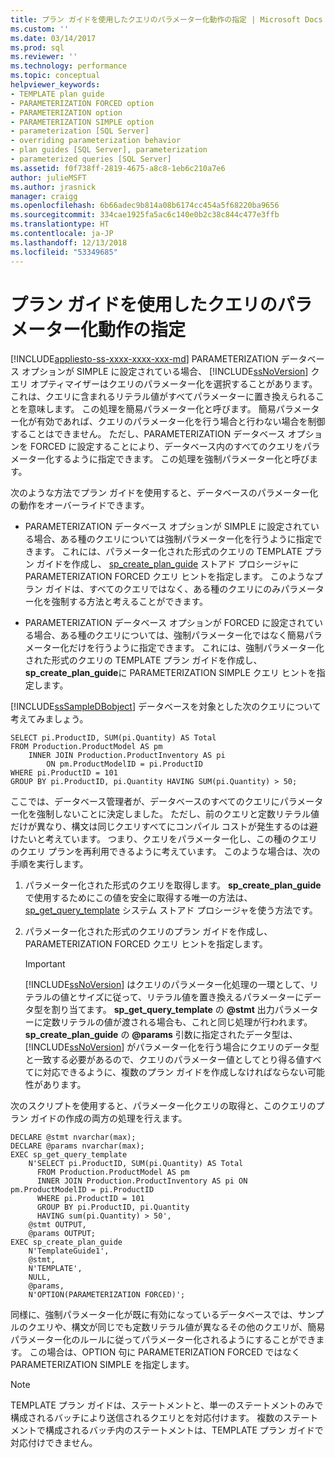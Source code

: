 ```yaml
---
title: プラン ガイドを使用したクエリのパラメーター化動作の指定 | Microsoft Docs
ms.custom: ''
ms.date: 03/14/2017
ms.prod: sql
ms.reviewer: ''
ms.technology: performance
ms.topic: conceptual
helpviewer_keywords:
- TEMPLATE plan guide
- PARAMETERIZATION FORCED option
- PARAMETERIZATION option
- PARAMETERIZATION SIMPLE option
- parameterization [SQL Server]
- overriding parameterization behavior
- plan guides [SQL Server], parameterization
- parameterized queries [SQL Server]
ms.assetid: f0f738ff-2819-4675-a8c8-1eb6c210a7e6
author: julieMSFT
ms.author: jrasnick
manager: craigg
ms.openlocfilehash: 6b66adec9b814a08b6174cc454a5f68220ba9656
ms.sourcegitcommit: 334cae1925fa5ac6c140e0b2c38c844c477e3ffb
ms.translationtype: HT
ms.contentlocale: ja-JP
ms.lasthandoff: 12/13/2018
ms.locfileid: "53349685"
---
```

# <a name="specify-query-parameterization-behavior-by-using-plan-guides"></a>プラン ガイドを使用したクエリのパラメーター化動作の指定
[!INCLUDE[appliesto-ss-xxxx-xxxx-xxx-md](../../includes/appliesto-ss-xxxx-xxxx-xxx-md.md)]
  PARAMETERIZATION データベース オプションが SIMPLE に設定されている場合、 [!INCLUDE[ssNoVersion](../../includes/ssnoversion-md.md)] クエリ オプティマイザーはクエリのパラメーター化を選択することがあります。 これは、クエリに含まれるリテラル値がすべてパラメーターに置き換えられることを意味します。 この処理を簡易パラメーター化と呼びます。 簡易パラメーター化が有効であれば、クエリのパラメーター化を行う場合と行わない場合を制御することはできません。 ただし、PARAMETERIZATION データベース オプションを FORCED に設定することにより、データベース内のすべてのクエリをパラメーター化するように指定できます。 この処理を強制パラメーター化と呼びます。  
  
 次のような方法でプラン ガイドを使用すると、データベースのパラメーター化の動作をオーバーライドできます。  
  
-   PARAMETERIZATION データベース オプションが SIMPLE に設定されている場合、ある種のクエリについては強制パラメーター化を行うように指定できます。 これには、パラメーター化された形式のクエリの TEMPLATE プラン ガイドを作成し、 [sp_create_plan_guide](../../relational-databases/system-stored-procedures/sp-create-plan-guide-transact-sql.md) ストアド プロシージャに PARAMETERIZATION FORCED クエリ ヒントを指定します。 このようなプラン ガイドは、すべてのクエリではなく、ある種のクエリにのみパラメーター化を強制する方法と考えることができます。  
  
-   PARAMETERIZATION データベース オプションが FORCED に設定されている場合、ある種のクエリについては、強制パラメーター化ではなく簡易パラメーター化だけを行うように指定できます。 これには、強制パラメーター化された形式のクエリの TEMPLATE プラン ガイドを作成し、 **sp_create_plan_guide**に PARAMETERIZATION SIMPLE クエリ ヒントを指定します。  
  
 [!INCLUDE[ssSampleDBobject](../../includes/sssampledbobject-md.md)] データベースを対象とした次のクエリについて考えてみましょう。  
  
```  
SELECT pi.ProductID, SUM(pi.Quantity) AS Total  
FROM Production.ProductModel AS pm   
    INNER JOIN Production.ProductInventory AS pi   
        ON pm.ProductModelID = pi.ProductID   
WHERE pi.ProductID = 101   
GROUP BY pi.ProductID, pi.Quantity HAVING SUM(pi.Quantity) > 50;  
```  
  
 ここでは、データベース管理者が、データベースのすべてのクエリにパラメーター化を強制しないことに決定しました。 ただし、前のクエリと定数リテラル値だけが異なり、構文は同じクエリすべてにコンパイル コストが発生するのは避けたいと考えています。 つまり、クエリをパラメーター化し、この種のクエリのクエリ プランを再利用できるように考えています。 このような場合は、次の手順を実行します。  
  
1.  パラメーター化された形式のクエリを取得します。 **sp_create_plan_guide** で使用するためにこの値を安全に取得する唯一の方法は、 [sp_get_query_template](../../relational-databases/system-stored-procedures/sp-get-query-template-transact-sql.md) システム ストアド プロシージャを使う方法です。  
  
2.  パラメーター化された形式のクエリのプラン ガイドを作成し、PARAMETERIZATION FORCED クエリ ヒントを指定します。  
  
    > [!IMPORTANT]  
    >  [!INCLUDE[ssNoVersion](../../includes/ssnoversion-md.md)] はクエリのパラメーター化処理の一環として、リテラルの値とサイズに従って、リテラル値を置き換えるパラメーターにデータ型を割り当てます。 **sp_get_query_template** の **@stmt** 出力パラメーターに定数リテラルの値が渡される場合も、これと同じ処理が行われます。 **sp_create_plan_guide** の **@params** 引数に指定されたデータ型は、[!INCLUDE[ssNoVersion](../../includes/ssnoversion-md.md)] がパラメーター化を行う場合にクエリのデータ型と一致する必要があるので、クエリのパラメーター値としてとり得る値すべてに対応できるように、複数のプラン ガイドを作成しなければならない可能性があります。  
  
 次のスクリプトを使用すると、パラメーター化クエリの取得と、このクエリのプラン ガイドの作成の両方の処理を行えます。  
  
```  
DECLARE @stmt nvarchar(max);  
DECLARE @params nvarchar(max);  
EXEC sp_get_query_template   
    N'SELECT pi.ProductID, SUM(pi.Quantity) AS Total   
      FROM Production.ProductModel AS pm   
      INNER JOIN Production.ProductInventory AS pi ON pm.ProductModelID = pi.ProductID   
      WHERE pi.ProductID = 101   
      GROUP BY pi.ProductID, pi.Quantity   
      HAVING sum(pi.Quantity) > 50',  
    @stmt OUTPUT,   
    @params OUTPUT;  
EXEC sp_create_plan_guide   
    N'TemplateGuide1',   
    @stmt,   
    N'TEMPLATE',   
    NULL,   
    @params,   
    N'OPTION(PARAMETERIZATION FORCED)';  
```  
  
 同様に、強制パラメーター化が既に有効になっているデータベースでは、サンプルのクエリや、構文が同じでも定数リテラル値が異なるその他のクエリが、簡易パラメーター化のルールに従ってパラメーター化されるようにすることができます。 この場合は、OPTION 句に PARAMETERIZATION FORCED ではなく PARAMETERIZATION SIMPLE を指定します。  
  
> [!NOTE]  
>  TEMPLATE プラン ガイドは、ステートメントと、単一のステートメントのみで構成されるバッチにより送信されるクエリとを対応付けます。 複数のステートメントで構成されるバッチ内のステートメントは、TEMPLATE プラン ガイドで対応付けできません。  
  
  
